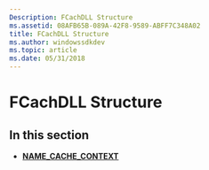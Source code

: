 ```yaml
---
Description: FCachDLL Structure
ms.assetid: 08AFB65B-089A-42F8-9589-ABFF7C348A02
title: FCachDLL Structure
ms.author: windowssdkdev
ms.topic: article
ms.date: 05/31/2018
---
```


# FCachDLL Structure

## In this section

-   [**NAME\_CACHE\_CONTEXT**](/windows/desktop/api/Filehc/ns-filehc-name_cache_context)

 

 



